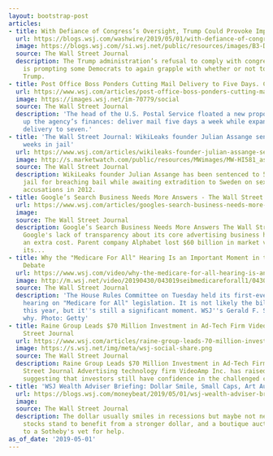 ```yaml
---
layout: bootstrap-post
articles:
- title: With Defiance of Congress’s Oversight, Trump Could Provoke Impeachment
  url: https://blogs.wsj.com/washwire/2019/05/01/with-defiance-of-congresss-oversight-trump-could-provoke-impeachment/
  image: https://blogs.wsj.com//si.wsj.net/public/resources/images/B3-DQ542_Trumpc_P_20190408082807.jpg
  source: The Wall Street Journal
  description: The Trump administration’s refusal to comply with congressional inquiries
    is prompting some Democrats to again grapple with whether or not to impeach President
    Trump.
- title: Post Office Boss Ponders Cutting Mail Delivery to Five Days. Congress Balks.
  url: https://www.wsj.com/articles/post-office-boss-ponders-cutting-mail-delivery-to-five-days-congress-balks-11556712002
  image: https://images.wsj.net/im-70779/social
  source: The Wall Street Journal
  description: 'The head of the U.S. Postal Service floated a new proposal to shore
    up the agency’s finances: deliver mail five days a week while expanding package
    delivery to seven.'
- title: 'The Wall Street Journal: WikiLeaks founder Julian Assange sentenced to 50
    weeks in jail'
  url: https://www.wsj.com/articles/wikileaks-founder-julian-assange-sentenced-in-u-k-court-to-50-weeks-in-jail/
  image: http://s.marketwatch.com/public/resources/MWimages/MW-HI581_assang_ZG_20190501080116.jpg
  source: The Wall Street Journal
  description: WikiLeaks founder Julian Assange has been sentenced to 50 weeks in
    jail for breaching bail while awaiting extradition to Sweden on sexual assault
    accusations in 2012.
- title: Google’s Search Business Needs More Answers - The Wall Street Journal
  url: https://www.wsj.com/articles/googles-search-business-needs-more-answers-11556710380
  image: 
  source: The Wall Street Journal
  description: Google’s Search Business Needs More Answers The Wall Street Journal
    Google's lack of transparency about its core advertising business has taken on
    an extra cost. Parent company Alphabet lost $60 billion in market value after
    its...
- title: Why the "Medicare For All" Hearing Is an Important Moment in the Health Care
    Debate
  url: https://www.wsj.com/video/why-the-medicare-for-all-hearing-is-an-important-moment-in-the-health-care-debate/B75897AB-19B8-4021-AF6A-5D77A2FC0457.html
  image: http://m.wsj.net/video/20190430/043019seibmedicareforall1/043019seibmedicareforall1_1280x720.jpg
  source: The Wall Street Journal
  description: 'The House Rules Committee on Tuesday held its first-ever congressional
    hearing on "Medicare for All" legislation. It is not likely the bill will pass
    this year, but it''s still a significant moment. WSJ''s Gerald F. Seib explains
    why. Photo: Getty'
- title: Raine Group Leads $70 Million Investment in Ad-Tech Firm VideoAmp - Wall
    Street Journal
  url: https://www.wsj.com/articles/raine-group-leads-70-million-investment-in-ad-tech-firm-videoamp-11556706600
  image: https://s.wsj.net/img/meta/wsj-social-share.png
  source: The Wall Street Journal
  description: Raine Group Leads $70 Million Investment in Ad-Tech Firm VideoAmp Wall
    Street Journal Advertising technology firm VideoAmp Inc. has raised $70 million,
    suggesting that investors still have confidence in the challenged category.
- title: 'WSJ Wealth Adviser Briefing: Dollar Smile, Small Caps, Art Auction'
  url: https://blogs.wsj.com/moneybeat/2019/05/01/wsj-wealth-adviser-briefing-dollar-smile-small-caps-art-auction/?mod=_relatedInsights
  image: 
  source: The Wall Street Journal
  description: The dollar usually smiles in recessions but maybe not next time; small-cap
    stocks stand to benefit from a stronger dollar, and a boutique auction house turns
    to a Sotheby's vet for help.
as_of_date: '2019-05-01'
---
```


